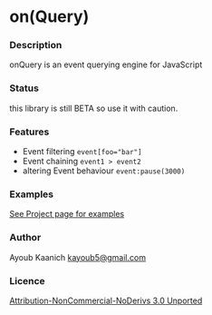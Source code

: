 # on(Query) #


### Description ###
onQuery is an event querying engine for JavaScript


### Status ###
this library is still BETA so use it with caution. 


### Features ###
* Event filtering
`event[foo="bar"]`
* Event chaining 
`event1 > event2`
* altering Event behaviour `event:pause(3000)`


### Examples ###
[See Project page for examples](http://kayoub5.github.io/onQuery/#examples)


### Author ###
Ayoub Kaanich kayoub5@gmail.com


### Licence ###
[Attribution-NonCommercial-NoDerivs 3.0 Unported](http://creativecommons.org/licenses/by-nc-nd/3.0/)
